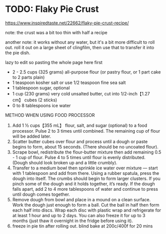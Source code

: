 # TODO: Flaky Pie Crust

https://www.inspiredtaste.net/22662/flaky-pie-crust-recipe/

note: the crust was a bit too thin with half a recipe

another note: it works without any water, but it's a bit more difficult to roll out. roll it out on a large sheet of clingfilm, then use that to transfer it into the pie dish.

lazy to edit so pasting the whole page here first

* 2 - 2.5 cups (325 grams) all-purpose flour (or pastry flour, or 1 part cake to 2 parts plain)
* 1 teaspoon kosher salt or use 1/2 teaspoon fine sea salt
* 1 tablespoon sugar, optional
* 1 cup (230 grams) very cold unsalted butter, cut into 1/2-inch【1.27 cm】 cubes (2 sticks)
* 0 to 8 tablespoons ice water

METHOD WHEN USING FOOD PROCESSOR

1. Add 1 ½ cups【355 mL】 flour, salt, and sugar (optional) to a food processor. Pulse 2 to 3 times until combined. The
   remaining cup of flour will be added later.
2. Scatter butter cubes over flour and process until a dough or paste begins to form, about 15 seconds. (There should be
   no uncoated flour).
3. Scrape bowl, redistribute the flour-butter mixture then add remaining 0.5 - 1 cup of flour. Pulse 4 to 5 times
   until flour is evenly distributed. (Dough should look broken up and a little crumbly).
4. Transfer to a medium bowl then sprinkle ice water over mixture — start with 1 tablespoon and add from there. Using a
   rubber spatula, press the dough into itself. The crumbs should begin to form larger clusters. If you pinch some of
   the dough and it holds together, it’s ready. If the dough falls apart, add 2 to 4 more tablespoons of water and
   continue to press until dough comes together.
5. Remove dough from bowl and place in a mound on a clean surface. Work the dough just enough to form a ball. Cut the
   ball in half then form each half into discs. Wrap each disc with plastic wrap and refrigerate for at least 1 hour and
   up to 2 days. You can also freeze it for up to 3 months (just thaw it overnight in the fridge before using it).
6. freeze in pie tin after rolling out. blind bake at 200c/400f for 20 mins